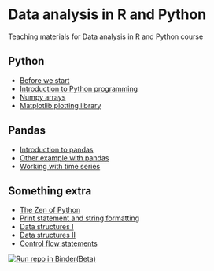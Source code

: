 # Data analysis in R and Python


Teaching materials for Data analysis in R and Python course

## Python

* [Before we start](http://nbviewer.jupyter.org/github/ondrolexa/r-python/blob/master/00-Intro.ipynb)
* [Introduction to Python programming](http://nbviewer.jupyter.org/github/ondrolexa/r-python/blob/master/01-Introduction-to-Python.ipynb)
* [Numpy arrays](http://nbviewer.jupyter.org/github/ondrolexa/r-python/blob/master/02-Numpy.ipynb)
* [Matplotlib plotting library](http://nbviewer.jupyter.org/github/ondrolexa/r-python/blob/master/03-Matplotlib.ipynb)

## Pandas
* [Introduction to pandas](https://github.com/ondrolexa/r-python/blob/master/pandas-01-titanic.ipynb)
* [Other example with pandas](https://github.com/ondrolexa/r-python/blob/master/pandas-02-clementinum.ipynb)
* [Working with time series](https://github.com/ondrolexa/r-python/blob/master/pandas-03-neic.ipynb)

## Something extra
* [The Zen of Python](https://github.com/ondrolexa/r-python/blob/master/X1-Python-intro.ipynb)
* [Print statement and string formatting](https://github.com/ondrolexa/r-python/blob/master/X2-Print-statement.ipynb)
* [Data structures I](https://github.com/ondrolexa/r-python/blob/master/X3-Data-structures-I.ipynb)
* [Data structures II](https://github.com/ondrolexa/r-python/blob/master/X3-Data-structures-II.ipynb)
* [Control flow statements](https://github.com/ondrolexa/r-python/blob/master/X4-Control-flow.ipynb)


[![Run repo in Binder(Beta)](http://mybinder.org/badge.svg)](https://hub.beta.mybinder.org/user/ondrolexa-r-python-vpeadkd7)